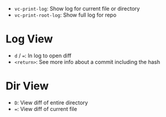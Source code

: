 - `vc-print-log`: Show log for current file or directory
- `vc-print-root-log`: Show full log for repo

# Log View

- `d` / `=`: In log to open diff
- `<return>`: See more info about a commit including the hash

# Dir View

- `D`: View diff of entire directory
- `=`: View diff of current file
